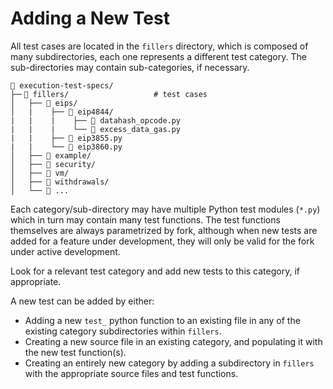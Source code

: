 # Adding a New Test

All test cases are located in the `fillers` directory, which is composed of many subdirectories, each one represents a different test category. The sub-directories may contain sub-categories, if necessary.

```
📁 execution-test-specs/
├─╴📁 fillers/                   # test cases
│   ├── 📁 eips/
│   |    ├── 📁 eip4844/
|   |    |    ├── 📄 datahash_opcode.py
|   |    |    └── 📄 excess_data_gas.py
|   |    ├── 📄 eip3855.py
|   |    └── 📄 eip3860.py
│   ├── 📁 example/
│   ├── 📁 security/
│   ├── 📁 vm/
│   ├── 📁 withdrawals/
│   └── 📁 ...
```

Each category/sub-directory may have multiple Python test modules (`*.py`) which in turn may contain many test functions. The test functions themselves are always parametrized by fork, although when new tests are added for a feature under development, they will only be valid for the fork under active development.

Look for a relevant test category and add new tests to this category, if appropriate.

A new test can be added by either:

- Adding a new `test_` python function to an existing file in any of the
  existing category subdirectories within `fillers`.
- Creating a new source file in an existing category, and populating it with
  the new test function(s).
- Creating an entirely new category by adding a subdirectory in
  `fillers` with the appropriate source files and test functions.
